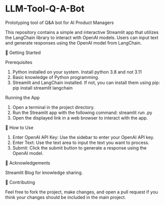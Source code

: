 # LLM-Tool-Q-A-Bot
Prototyping tool of Q&amp;A bot for AI Product Managers

This repository contains a simple and interactive Streamlit app that utilizes the LangChain library to interact with OpenAI models. Users can input text and generate responses using the OpenAI model from LangChain.

🚀 Getting Started

Prerequisites

1. Python installed on your system. Install python 3.8 and not 3.11
2. Basic knowledge of Python programming.
3. Streamlit and LangChain installed. If not, you can install them using pip: pip install streamlit langchain

Running the App

1. Open a terminal in the project directory.
2. Run the Streamlit app with the following command: streamlit run <filename>.py
3. Open the displayed link in a web browser to interact with the app.

📘 How to Use

1. Enter OpenAI API Key: Use the sidebar to enter your OpenAI API key.
2. Enter Text: Use the text area to input the text you want to process.
3. Submit: Click the submit button to generate a response using the OpenAI model.

🙏 Acknowledgements

Streamlit Blog for knowledge sharing.

🤝 Contributing

Feel free to fork the project, make changes, and open a pull request if you think your changes should be included in the main project.







